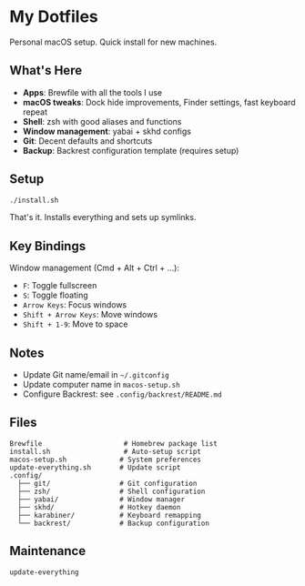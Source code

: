 # My Dotfiles

Personal macOS setup. Quick install for new machines.

## What's Here

- **Apps**: Brewfile with all the tools I use
- **macOS tweaks**: Dock hide improvements, Finder settings, fast keyboard repeat
- **Shell**: zsh with good aliases and functions  
- **Window management**: yabai + skhd configs
- **Git**: Decent defaults and shortcuts
- **Backup**: Backrest configuration template (requires setup)

## Setup

```bash
./install.sh
```

That's it. Installs everything and sets up symlinks.

## Key Bindings

Window management (Cmd + Alt + Ctrl + ...):
- `F`: Toggle fullscreen
- `S`: Toggle floating  
- `Arrow Keys`: Focus windows
- `Shift + Arrow Keys`: Move windows
- `Shift + 1-9`: Move to space

## Notes

- Update Git name/email in `~/.gitconfig`
- Update computer name in `macos-setup.sh`
- Configure Backrest: see `.config/backrest/README.md`

## Files

```
Brewfile                    # Homebrew package list
install.sh                  # Auto-setup script
macos-setup.sh             # System preferences
update-everything.sh       # Update script
.config/
  ├── git/                 # Git configuration
  ├── zsh/                 # Shell configuration  
  ├── yabai/               # Window manager
  ├── skhd/                # Hotkey daemon
  ├── karabiner/           # Keyboard remapping
  └── backrest/            # Backup configuration
```

## Maintenance

```bash
update-everything
```
